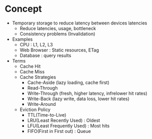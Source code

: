 # Concept
* Temporary storage to reduce latency between devices latencies
	* Reduce latencies, usage, bottleneck
	* Consistency problems (Invalidation)
* Examples
	* CPU : L1, L2, L3
	* Web Browser : Static resources, ETag
	* Database : query results
* Terms
	* Cache Hit
	* Cache Miss
	* Cache Strategies
		* Cache-Aside (lazy loading, cache first)
		* Read-Through
		* Write-Through (fresh, higher latency, infrelower hit rates)
		* Write-Back (lazy write, data loss, lower hit rates)
		* Write-Around
	* Eviction Policy
		* TTL(Time-to-Live)
		* LRU(Least Recently Used) : Oldest
		* LFU(Least Frequently Used) : Most hits
		* FIFO(First in First out) : Queue